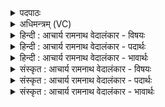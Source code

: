 <details><summary>पदपाठः</summary>

अ꣣ग्रे꣢गः। अ꣣ग्रे। गः꣢। रा꣡जा꣢꣯। अ꣡प्यः꣢꣯। त꣣विष्यते। विमा꣡नः꣢। वि꣣। मा꣡नः꣢꣯। अ꣡ह्ना꣢꣯म्। अ। ह्ना꣣म्। भु꣡व꣢꣯नेषु। अ꣡र्पि꣢꣯तः। ह꣡रिः꣢꣯। घृ꣣त꣡स्नुः꣢। घृ꣣त꣡। स्नुः꣣। सुदृ꣡शी꣢कः। सु꣣। दृ꣡शी꣢꣯कः। अ꣣र्णवः꣢। ज्यो꣣ती꣡र꣢थः। ज्यो꣣तिः꣢। रथः। पवते। राये꣢। ओ꣣꣬क्यः꣢। १६१६।
</details>

<details><summary>अधिमन्त्रम् (VC)</summary>

- पवमानः सोमः
- अत्रिर्भौमः
- जगती
- निषादः
</details>

<details><summary>हिन्दी : आचार्य रामनाथ वेदालंकार - विषयः</summary>

अगले मन्त्र में जगदीश्वर के गुणों का वर्णन है।
</details>

<details><summary>हिन्दी : आचार्य रामनाथ वेदालंकार - पदार्थः</summary>

पदार्थान्वयभाषाः -  (अग्रेगः)आगे-आगे चलनेवाला, (राजा)विश्व का राजा, (अप्यः)प्राणों के लिए हितकर, (अह्नां विमानः)दिनों का निर्माण करनेवाला, (भुवनेषु अर्पितः)लोक-लोकान्तरों में व्यापक सोम परमेश्वर(तविष्यते)महिमा-गान द्वारा बढ़ेगा।(घृतस्नुः)वृष्टि-जल को बरसानेवाला, (सुदृशीकः)भली-भाँति दर्शन करने योग्य, (अर्णवः)सद्गुणों का समुद्र, (ज्योतीरथः)सूर्य,चन्द्र,विद्युत् आदि ज्योतिष्मान् पदार्थों को वेग से चलानेवाला, (ओक्यः)गृहरूप देह के लिए हितकर(हरिः)वह हृदयकारी जगदीश्वर(राये)ऐश्वर्य देने के लिए(पवते)प्राप्त होता है ॥३॥
</details>

<details><summary>हिन्दी : आचार्य रामनाथ वेदालंकार - भावार्थः</summary>

भावार्थभाषाः -  दिन, रात, पक्ष, मास, ऋतु, दक्षिणायन, उत्तरायण, वर्ष आदि का और सूर्य, चन्द्र, नक्षत्र आदि का बनानेवाला सबका हितकर्ता परमेश्वर सबके द्वारा वन्दनीय है ॥३॥ इस खण्ड में परमात्मा, जीवात्मा, राजा और आचार्य का वर्णन होने से इस खण्ड की पूर्व खण्ड के साथ सङ्गति जाननी चाहिये ॥ सोलहवें अध्याय में चतुर्थ खण्ड समाप्त ॥ सोलहवाँ अध्याय समाप्त ॥ सप्तम प्रपाठक में तृतीय अर्ध समाप्त ॥
</details>

<details><summary>संस्कृत : आचार्य रामनाथ वेदालंकार - विषयः</summary>

अथ जगदीश्वरस्य गुणान् वर्णयति।
</details>

<details><summary>संस्कृत : आचार्य रामनाथ वेदालंकार - पदार्थः</summary>

पदार्थान्वयभाषाः -  (अग्रेगः)अग्रेगन्ता, (राजा)विश्वसम्राट्, (अप्यः)अद्भ्यः प्राणेभ्यो हितः।[प्राणा वा आपः। तै० ब्रा० ३।२।५।२,तां० ब्रा० ९।९।४।] (अह्नां विमानः)दिनानां निर्माता, (भुवनेषु अर्पितः)लोकलोकान्तरेषु व्यापकः(सोमः)परमेश्वरः, (तविष्यते)महिमगानेन वर्धिष्यते।(घृतस्नुः)वृष्ट्युदकस्य प्रस्रावयिता।[घृतमित्युदकनाम निघं० १।१२। स्नु प्रस्रवणे,अदादिः।] (सुदृशीकः)सुष्ठु द्रष्टुं योग्यः, (अर्णवः)सद्गुणानां पारावारः, (ज्योतीरथः)ज्योतिषां सूर्यचन्द्रविद्युदादीनां रंहयिता, (ओक्यः)ओकसे देहगृहाय हितः,सः(हरिः)हृदयहारी जगदीश्वरः, (राये)ऐश्वर्याय(पवते)प्राप्नोति ॥३॥
</details>

<details><summary>संस्कृत : आचार्य रामनाथ वेदालंकार - भावार्थः</summary>

भावार्थभाषाः -  अहोरात्रपक्षमासऋत्वयनसंवत्सरादीनां सूर्यचन्द्रनक्षत्रादीनां च निर्माता सर्वेषां हितकरः परमेश्वरः सर्वैर्वन्दनीयः ॥३॥ अस्मिन् खण्डे परमात्मनो जीवात्मनो नृपतेराचार्यस्य च वर्णनादेतत्खण्डस्य पूर्वखण्डेन संगतिर्ज्ञेया ॥ इति बरेलीमण्डलान्तर्गतफरीदपुरवास्तव्य- श्रीमद्गोपालरामभगवतीदेवीतनयेन हरिद्वारीयगुरुकुलकाङ्गड़ीविश्वविद्यालयेऽधीतविद्येन विद्यामार्तण्डेन आचार्यरामनाथवेदालङ्कारेण महर्षिदयानन्दसरस्वतीस्वामिकृतवेदभाष्यशैलीमनुसृत्य विरचिते संस्कृतार्यभाषाभ्यां समन्विते सुप्रमाणयुक्ते सामवेदभाष्ये उत्तरार्चिके षष्ठः प्रपाठकः समाप्तिमगात् ॥
</details>